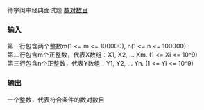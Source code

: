 待字闺中经典面试题 [数对数目](http://t.cn/RhAWiOP)
### 输入
第一行包含两个整数m(1 <= m <= 100000), n(1 <= n <= 100000).  
第二行包含m个正整数，代表X数组：X1, X2, ... Xm. (1 <= Xi <= 10^9)  
第三行包含n个正整数，代表Y数组：Y1, Y2, ... Yn. (1 <= Yi <= 10^9)
### 输出
一个整数，代表符合条件的数对数目
